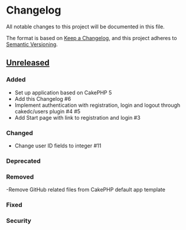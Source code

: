 # Changelog

All notable changes to this project will be documented in this file.

The format is based on [Keep a Changelog](https://keepachangelog.com/en/1.1.0/),
and this project adheres to [Semantic Versioning](https://semver.org/spec/v2.0.0.html).

## [Unreleased](https://github.com/orca-services/netvibes-replacement/tree/master)

### Added

- Set up application based on CakePHP 5
- Add this Changelog #6
- Implement authentication with registration, login and logout through cakedc/users plugin #4 #5
- Add Start page with link to registration and login #3

### Changed

- Change user ID fields to integer #11

### Deprecated

### Removed

-Remove GitHub related files from CakePHP default app template

### Fixed

### Security
